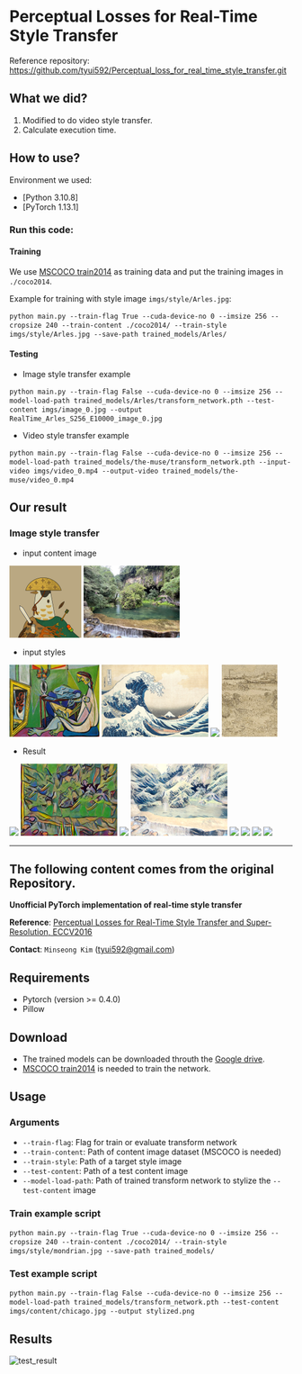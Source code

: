 # Perceptual Losses for Real-Time Style Transfer

Reference repository: https://github.com/tyui592/Perceptual_loss_for_real_time_style_transfer.git

## What we did?
1. Modified to do video style transfer.
2. Calculate execution time.

## How to use?

Environment we used:
- [Python 3.10.8]
- [PyTorch 1.13.1]

### Run this code:

#### Training

We use [MSCOCO train2014](http://cocodataset.org/#download) as training data and put the training images in `./coco2014`.

Example for training with style image `imgs/style/Arles.jpg`:
```
python main.py --train-flag True --cuda-device-no 0 --imsize 256 --cropsize 240 --train-content ./coco2014/ --train-style imgs/style/Arles.jpg --save-path trained_models/Arles/
```

#### Testing
- Image style transfer example

```
python main.py --train-flag False --cuda-device-no 0 --imsize 256 --model-load-path trained_models/Arles/transform_network.pth --test-content imgs/image_0.jpg --output RealTime_Arles_S256_E10000_image_0.jpg
```
- Video style transfer example

```
python main.py --train-flag False --cuda-device-no 0 --imsize 256 --model-load-path trained_models/the-muse/transform_network.pth --input-video imgs/video_0.mp4 --output-video trained_models/the-muse/video_0.mp4
```

## Our result

### Image style transfer
- input content image

<img src ="imgs\image_0.jpg" height="128px"/> <img src ="imgs\image_1.jpg" height="128px"/>

- input styles

<img src ="imgs\style\the-muse.jpg" height="128px" /> <img src ="imgs\style\Under-the-Wave-off-Kanagawa.jpg" height="128px" /> <img src ="imgs\style\starry_night.jpg" height="128px" /> <img src ="imgs\style\Arles.jpg" height="128px" />

- Result

<img src ="Result\RealTime_the-muse_S256_E10000_chicken.png" height="128px" />
<img src ="Result\RealTime_the-muse_S256_E10000_image_1.png" height="128px" /> <img src ="Result\RealTime_wave_S256_E10000_chicken.png" height="128px" /> <img src ="Result\RealTime_wave_S256_E10000_image_1.png" height="128px" /> 

<img src ="Result\RealTime_night_S256_E10000_chicken.png" height="128px" />
<img src ="Result\RealTime_night_S256_E10000_image_1.png" height="128px" /> <img src ="Result\RealTime_Arles_S256_E10000_chicken.png" height="128px" /> <img src ="Result\RealTime_Arles_S256_E10000_image_1.png" height="128px" /> 

---

## The following content comes from the original Repository.
<!-- --- -->
**Unofficial PyTorch implementation of real-time style transfer**

**Reference**: [Perceptual Losses for Real-Time Style Transfer and Super-Resolution, ECCV2016](https://arxiv.org/abs/1603.08155)

**Contact**: `Minseong Kim` (tyui592@gmail.com)

Requirements
--
* Pytorch (version >= 0.4.0)
* Pillow

Download
--
* The trained models can be downloaded throuth the [Google drive](https://drive.google.com/drive/folders/1_FjrtNgVGgstMFRIY6K_Fp3w1K96Zpn5?usp=sharing).
* [MSCOCO train2014](http://cocodataset.org/#download) is needed to train the network.

Usage
--

### Arguments

* `--train-flag`: Flag for train or evaluate transform network
* `--train-content`: Path of content image dataset (MSCOCO is needed)
* `--train-style`: Path of a target style image 
* `--test-content`: Path of a test content image
* `--model-load-path`: Path of trained transform network to stylize the `--test-content` image

### Train example script

```
python main.py --train-flag True --cuda-device-no 0 --imsize 256 --cropsize 240 --train-content ./coco2014/ --train-style imgs/style/mondrian.jpg --save-path trained_models/
```

### Test example script

```
python main.py --train-flag False --cuda-device-no 0 --imsize 256 --model-load-path trained_models/transform_network.pth --test-content imgs/content/chicago.jpg --output stylized.png
```

Results
--


![test_result](https://github.com/tyui592/Perceptual_loss_for_real_time_style_transfer/blob/master/imgs/figure1.png)

